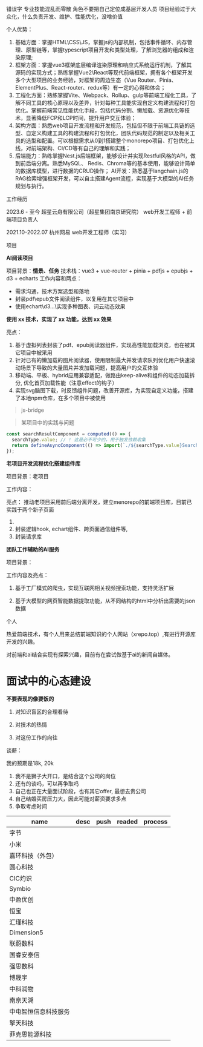 错误字
专业技能混乱而零散
角色不要把自己定位成基层开发人员
项目经验过于大众化，什么负责开发、维护、性能优化，没啥价值

个人优势：



1. 基础方面：掌握HTML\CSS\JS，掌握js的内部机制，包括事件循环、内存管理、原型链等，掌握typescript项目开发和类型处理，了解浏览器的组成和渲染原理;
2. 框架方面：掌握vue3框架底层编译渲染原理和响应式系统运行机制，了解其源码的实现方式；熟练掌握Vue2\React等现代前端框架，拥有各个框架开发多个大型项目的业务经验，对框架的周边生态（Vue Router、Pinia、ElementPlus、React-router、redux等）有一定的心得和体会；
3. 工程化方面：熟练掌握Vite、Webpack、Rollup、gulp等前端工程化工具，了解不同工具的核心原理以及差异，针对每种工具能实现自定义构建流程和打包优化。掌握前端常见性能优化手段，包括代码分割、懒加载、资源优化等技术，显著降低FCP和LCP时间，提升用户交互体验；
4. 架构方面：熟悉web项目开发流程和开发规范，包括但不限于前端工具链的选型、自定义构建工具的构建流程和打包优化，团队代码规范的制定以及相关工具的选型和配置。可以根据需求从0到1搭建整个monorepo项目、打包优化上线，对前端架构、CI/CD等有自己的理解和实践；
5. 后端能力：熟练掌握Nest.js后端框架，能够设计并实现Restful风格的API，做到前后端分离。熟悉MySQL、
   Redis、Chroma等的基本使用，能够设计简单的数据库模型，进行数据的CRUD操作；
   AI开发：熟悉基于langchain.js的RAG检索增强框架开发，可以自主搭建Agent流程，实现基于大模型的AI任务
   规划与执行。

工作经历

2023.6 - 至今      超星云舟有限公司（超星集团南京研究院）      web开发工程师 + 前端项目负责人

2021.10-2022.07    杭州网易                                 web开发工程师（实习）

项目

**AI阅读项目**

项目背景：**情景、任务**
技术栈：vue3 + vue-router + pinia + pdfjs + epubjs + d3 + echarts
工作内容和两点：
- 需求沟通，技术方案选型和落地
- 封装pdf\epub文件阅读组件，以复用在其它项目中
- 使用echart\d3\...\实现多种图表、词云动态效果


**使用 xx 技术，实现了 xx 功能，达到 xx 效果**

亮点：

1. 基于虚拟列表封装了pdf、epub阅读器组件，实现高性能加载浏览，也在被其它项目中被采用
2. 针对已有的懒加载的图片阅读器，使用限制最大并发请求队列优化用户快速滚动场景下导致的大量图片并发加载问题，提高用户的交互体验
3. 移动端、平板、hybrid应用兼容适配，做路由keep-alive和组件的动态加载拆分, 优化首页加载性能（注意effect的钩子）
4. 实现svg脑图下载，时反馈组件问题，改善开源库，为实现自定义功能，搭建了本地npm仓库，在多个项目中被使用

> js-bridge

> 某项目中的实践与问题
```js
const searchResultComponent = computed(() => {
  searchType.value; // ! 这是必不可少的，用于触发依赖收集
  return defineAsyncComponent(() => import(`./${searchType.value}SearchResult.vue`));
});
```

**老项目开发流程优化搭建组件库**

项目背景：老项目

工作内容：

亮点： 推动老项目采用前后端分离开发，建立menorepo的前端项目库，目前已实践于两个新子页面

1. 
2. 封装逻辑hook, echart组件、跨页面通信组件等, 
3. 封装请求库

**团队工作辅助的AI服务**

项目背景：

工作内容及亮点：

1. 基于工厂模式的爬虫，实现互联网相关视频搜索功能，支持灵活扩展

2. 基于大模型的网页智能数据提取功能，从不同结构的html中分析出需要的json数据

   

个人

热爱前端技术，有个人用来总结前端知识的个人网站（xrepo.top）,有进行开源库开发的兴趣。

对前端和ai结合实现有探索兴趣，目前有在尝试做基于ai的新闻自媒体。


# 面试中的心态建设

**不要表现的像要饭的**

1. 对知识盲区的合理看待

2. 对技术的热情

3. 对这份工作的向往

   

谈薪：

我的预期是18k, 20k

1. 我不是狮子大开口，是结合这个公司的岗位
2. 还有的谈吗，可以再争取吗
3. 自己也正在大量面试阶段，也有其它offer, 最想去贵公司
4. 自己结婚买房压力大，因此可能对薪资要求多点
5. 争取考虑时间

| name       | desc | push | readed  | process |
|------------|------|------|---------|---------|
| 字节         |      |      |        |        |
| 小米         |      |      |        |        |
| 嘉环科技（外包）   |      |      |        |        |
| 圆心科技       |      |      |        |        |
| CIC灼识      |      |      |        |        |
| Symbio     |      |      |        |        |
| 中盈优创       |      |      |        |        |
| 恒宝         |      |      |        |        |
| 汇瑾科技       |      |      |        |        |
| Dimension5 |      |      |        |        |
| 联蔚数科       |      |      |        |        |
| 国睿安泰信      |      |      |        |        |
| 强思数科       |      |      |        |        |
| 博晟宇        |      |      |        |        |
| 中科润物       |      |      |        |        |
| 南京天溯       |      |      |        |        |
| 中电智恒信息科技服务 |      |      |        |        |
| 擎天科技       |      |      |        |        |
| 菲克思能源科技    |      |      |        |        |